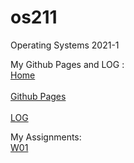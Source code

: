 # os211
Operating Systems 2021-1

My Github Pages and LOG : 
<br>[Home](https://marcianadin.github.io/os211/)</br>
<br>[Github Pages](https://github.com/ranianhanami/os211)</br>
<br>[LOG](https://github.com/ranianhanami/os211/blob/master/TXT/mylog.txt)</br>

My Assignments:
<br>[W01](https://marcianadin.github.io/os211/W01/)</br>
